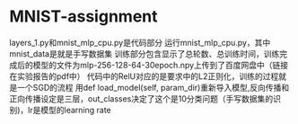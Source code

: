 # MNIST-assignment
layers_1.py和mnist_mlp_cpu.py是代码部分
运行mnist_mlp_cpu.py，其中mnist_data是就是手写数据集
训练部分包含显示了总轮数、总训练时间，训练完成后的模型的文件为mlp-256-128-64-30epoch.npy上传到了百度网盘中（链接在实验报告的pdf中）
代码中的RelU对应的是要求中的L2正则化，训练的过程就是一个SGD的流程
用def load_model(self, param_dir)重新导入模型,反向传播和正向传播设定是三层，out_classes决定了这个是10分类问题（手写数据集的识别)，lr是模型的learning rate

